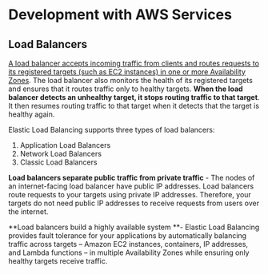 # Development with AWS Services

## Load Balancers

<u>A load balancer accepts incoming traffic from clients and routes requests to its registered targets (such as EC2 instances) in one or more Availability Zones</u>. The load balancer also monitors the health of its registered targets and ensures that it routes traffic only to healthy targets. **When the load balancer detects an unhealthy target, it stops routing traffic to that target**. It then resumes routing traffic to that target when it detects that the target is healthy again.

Elastic Load Balancing supports three types of load balancers:
1) Application Load Balancers
2) Network Load Balancers
3) Classic Load Balancers

**Load balancers separate public traffic from private traffic** - The nodes of an internet-facing load balancer have public IP addresses. Load balancers route requests to your targets using private IP addresses. Therefore, your targets do not need public IP addresses to receive requests from users over the internet.

**Load balancers build a highly available system **- Elastic Load Balancing provides fault tolerance for your applications by automatically balancing traffic across targets – Amazon EC2 instances, containers, IP addresses, and Lambda functions – in multiple Availability Zones while ensuring only healthy targets receive traffic.

